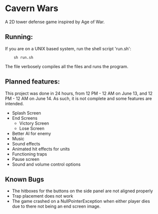 # Cavern Wars

A 2D tower defense game inspired by Age of War.

## Running:

If you are on a UNIX based system, run the shell script 'run.sh':

```
    sh run.sh
```

The file verbosely compiles all the files and runs the program.

## Planned features:

This project was done in 24 hours, from 12 PM - 12 AM on June 13, and 12 PM - 12
AM on June 14. As such, it is not complete and some features are intended.

+ Splash Screen
+ End Screens
    + Victory Screen
    + Lose Screen
+ Better AI for enemy
+ Music
+ Sound effects
+ Animated hit effects for units
+ Functioning traps
+ Pause screen
+ Sound and volume control options

## Known Bugs

+ The hitboxes for the buttons on the side panel are not aligned properly
+ Trap placement does not work
+ The game crashed on a NullPointerException when either player dies due to
  there not being an end screen image.

